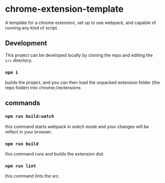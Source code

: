 # chrome-extension-template

A template for a chrome extension, set up to use webpack, and capable of running any kind of script.

## Development

This project can be developed locally by cloning the repo and editing the `src` directory.

### `npm i`

builds the project, and you can then load the unpacked extension folder (the repo folder) into chrome://extensions

## commands

### `npm run build:watch`

this command starts webpack in watch mode and your changes will be reflect in your browser.

### `npm run build`

this command runs and builds the extension dist.

### `npm run lint`

this command lints the src.
